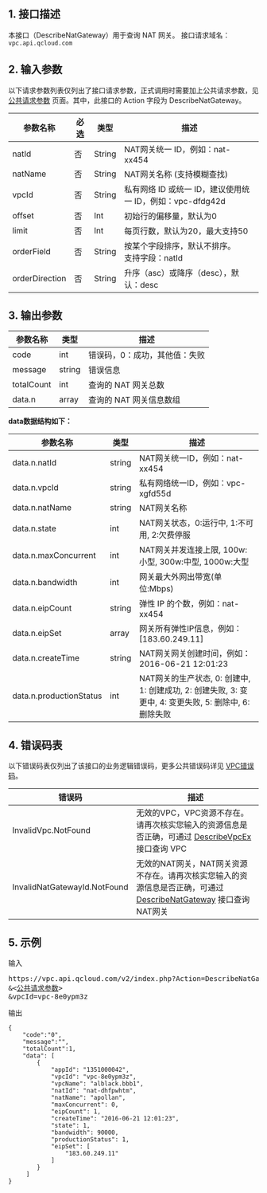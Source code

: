 ## 1. 接口描述

本接口（DescribeNatGateway）用于查询 NAT 网关。
接口请求域名：`vpc.api.qcloud.com`


## 2. 输入参数
以下请求参数列表仅列出了接口请求参数，正式调用时需要加上公共请求参数，见 <a href="/doc/api/372/4153" title="公共请求参数">公共请求参数</a> 页面。其中，此接口的 Action 字段为 DescribeNatGateway。

| 参数名称 | 必选  | 类型 | 描述 |
|---------|---------|---------|---------|
| natId | 否 | String | NAT网关统一 ID，例如：nat-xx454|
| natName | 否 | String | NAT网关名称 (支持模糊查找) |
| vpcId | 否 | String | 私有网络 ID 或统一 ID，建议使用统一 ID，例如：vpc-dfdg42d|
| offset | 否 | Int | 初始行的偏移量，默认为0|
| limit | 否 | Int | 每页行数，默认为20，最大支持50|
| orderField | 否 | String | 按某个字段排序，默认不排序。<br>支持字段：natId|
| orderDirection | 否 | String | 升序（asc）或降序（desc），默认：desc|


## 3. 输出参数

| 参数名称 | 类型 | 描述 |
|---------|---------|---------|
| code | int | 错误码，0：成功，其他值：失败|
| message | string | 错误信息|
| totalCount | int | 查询的 NAT 网关总数 |
| data.n | array | 查询的 NAT 网关信息数组 |

**data数据结构如下：**

| 参数名称 | 类型 | 描述 |
|---------|---------|---------|
| data.n.natId | string | NAT网关统一ID，例如：nat-xx454 |
| data.n.vpcId | string | 私有网络统一ID，例如：vpc-xgfd55d |
| data.n.natName | string | NAT网关名称 |
| data.n.state | int | NAT网关状态，0:运行中, 1:不可用, 2:欠费停服 |
| data.n.maxConcurrent | int | NAT网关并发连接上限, 100w:小型, 300w:中型, 1000w:大型 |
| data.n.bandwidth | int | 网关最大外网出带宽(单位:Mbps) |
| data.n.eipCount | string | 弹性 IP 的个数，例如：nat-xx454 |
| data.n.eipSet | array | 网关所有弹性IP信息，例如：[183.60.249.11] |
| data.n.createTime | string | NAT网关网关创建时间，例如：2016-06-21 12:01:23 |
| data.n.productionStatus | int | NAT网关的生产状态, 0: 创建中, 1: 创建成功, 2: 创建失败, 3: 变更中, 4: 变更失败, 5: 删除中, 6: 删除失败 |

 ## 4. 错误码表
 以下错误码表仅列出了该接口的业务逻辑错误码，更多公共错误码详见 <a href="https://intl.cloud.tencent.com/doc/api/245/4924" title="VPC错误码"> VPC错误码</a>。

| 错误码 | 描述 |
|---------|---------|
| InvalidVpc.NotFound | 无效的VPC，VPC资源不存在。请再次核实您输入的资源信息是否正确，可通过 <a href="http://intl.cloud.tencent.com/doc/api/245/%E6%9F%A5%E8%AF%A2%E7%A7%81%E6%9C%89%E7%BD%91%E7%BB%9C%E5%88%97%E8%A1%A8" title="DescribeVpcEx">DescribeVpcEx</a> 接口查询 VPC |
| InvalidNatGatewayId.NotFound | 无效的NAT网关，NAT网关资源不存在。请再次核实您输入的资源信息是否正确，可通过 <a href="https://intl.cloud.tencent.com/doc/api/245/%e6%9f%a5%e8%af%a2NAT%e7%bd%91%e5%85%b3?viewType=preview" title="DescribeNatGateway">DescribeNatGateway</a> 接口查询NAT网关 |

## 5. 示例
输入
<pre>
https://vpc.api.qcloud.com/v2/index.php?Action=DescribeNatGateway
&<<a href="https://intl.cloud.tencent.com/doc/api/229/6976">公共请求参数</a>>
&vpcId=vpc-8e0ypm3z
</pre>
输出
```
{
    "code":"0",
    "message":"",
    "totalCount":1,
    "data": [
        {
            "appId": "1351000042",
            "vpcId": "vpc-8e0ypm3z",
            "vpcName": "alblack.bbb1",
            "natId": "nat-dhfpwhtm",
            "natName": "apollan",
            "maxConcurrent": 0,
            "eipCount": 1,
            "createTime": "2016-06-21 12:01:23",
            "state": 1,
            "bandwidth": 90000,
            "productionStatus": 1,
            "eipSet": [
                "183.60.249.11"
            ]
        }
     ]
}
```

